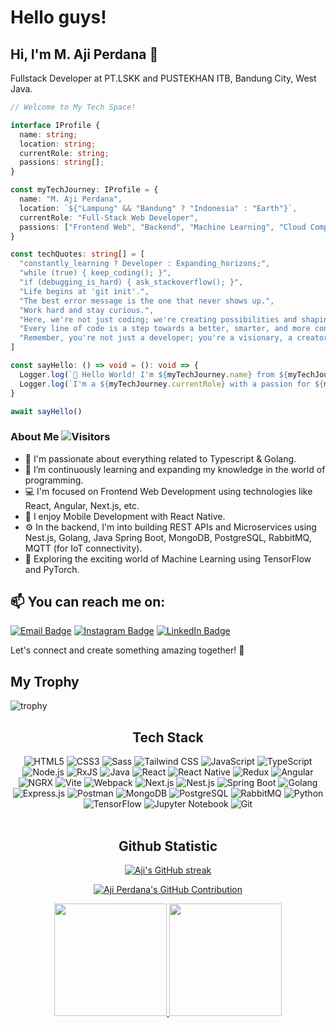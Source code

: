 # Hello guys!
## Hi, I'm M. Aji Perdana 👋
Fullstack Developer at PT.LSKK and PUSTEKHAN ITB, Bandung City, West Java.

```typescript
// Welcome to My Tech Space!

interface IProfile {
  name: string;
  location: string;
  currentRole: string;
  passions: string[];
}

const myTechJourney: IProfile = {
  name: "M. Aji Perdana",
  location: `${"Lampung" && "Bandung" ? "Indonesia" : "Earth"}`,
  currentRole: "Full-Stack Web Developer",
  passions: ["Frontend Web", "Backend", "Machine Learning", "Cloud Computing"],
}

const techQuotes: string[] = [
  "constantly_learning ? Developer : Expanding_horizons;",
  "while (true) { keep_coding(); }",
  "if (debugging_is_hard) { ask_stackoverflow(); }",
  "Life begins at 'git init'.",
  "The best error message is the one that never shows up.",
  "Work hard and stay curious.",
  "Here, we're not just coding; we're creating possibilities and shaping tomorrow.",
  "Every line of code is a step towards a better, smarter, and more connected world.",
  "Remember, you're not just a developer; you're a visionary, a creator, a changemaker.",
]

const sayHello: () => void = (): void => {
  Logger.log(`🚀 Hello World! I'm ${myTechJourney.name} from ${myTechJourney.location}.`)
  Logger.log(`I'm a ${myTechJourney.currentRole} with a passion for ${myTechJourney.passions.join(", ")}.`)
}

await sayHello()
```

### About Me ![Visitors](https://komarev.com/ghpvc/?username=ajiaja38&style=flat&label=visitors)&nbsp;
- 👀 I'm passionate about everything related to Typescript & Golang.
- 🌱 I’m continuously learning and expanding my knowledge in the world of programming.
- 💻 I'm focused on Frontend Web Development using technologies like React, Angular, Next.js, etc.
- 📱 I enjoy Mobile Development with React Native.
- ⚙️ In the backend, I'm into building REST APIs and Microservices using Nest.js, Golang, Java Spring Boot, MongoDB, PostgreSQL, RabbitMQ, MQTT (for IoT connectivity).
- 🧠 Exploring the exciting world of Machine Learning using TensorFlow and PyTorch.

## 📫 You can reach me on:
[![Email Badge](https://img.shields.io/badge/-ajicooljazz38%40gmail.com-EA4335?style=for-the-badge&logo=Gmail&logoColor=white)](mailto:ajicooljazz38@gmail.com)
[![Instagram Badge](https://img.shields.io/badge/-@tromolsupraa-E4405F?style=for-the-badge&logo=Instagram&logoColor=white)](https://www.instagram.com/tromolsupraa/)
[![LinkedIn Badge](https://img.shields.io/badge/-M%20Aji%20Perdana-0077B5?style=for-the-badge&logo=LinkedIn&logoColor=white)](https://www.linkedin.com/in/m-aji-perdana-3807071bb/)

Let's connect and create something amazing together! 🚀

## My Trophy
![trophy](https://github-profile-trophy.vercel.app/?username=ajiaja38&theme=onedark)

<div align="center">
  <h2>Tech Stack</h2>
  <img src="https://img.shields.io/badge/HTML5-E34F26?style=for-the-badge&labelColor=black&logo=html5&logoColor=E34F26" alt="HTML5" />
  <img src="https://img.shields.io/badge/CSS3-1572B6?style=for-the-badge&labelColor=black&logo=css3&logoColor=1572B6" alt="CSS3" />
  <img src="https://img.shields.io/badge/Sass-CC6699?style=for-the-badge&labelColor=black&logo=sass&logoColor=CC6699" alt="Sass" />
  <img src="https://img.shields.io/badge/Tailwind_CSS-38B2AC?style=for-the-badge&labelColor=black&logo=tailwind-css&logoColor=38B2AC" alt="Tailwind CSS" />
  <img src="https://img.shields.io/badge/Javascript-F0DB4F?style=for-the-badge&labelColor=black&logo=javascript&logoColor=F0DB4F" alt="JavaScript" />
  <img src="https://img.shields.io/badge/Typescript-007acc?style=for-the-badge&labelColor=black&logo=typescript&logoColor=007acc" alt="TypeScript" />
  <img src="https://img.shields.io/badge/Nodejs-3C873A?style=for-the-badge&labelColor=black&logo=node.js&logoColor=3C873A" alt="Node.js" />
  <img src="https://img.shields.io/badge/RxJS-B7178C?style=for-the-badge&labelColor=black&logo=reactivex&logoColor=white" alt="RxJS">
  <img src="https://img.shields.io/badge/Java-007396?style=for-the-badge&labelColor=black&logo=java&logoColor=white" alt="Java">
  <img src="https://img.shields.io/badge/React-61DBFB?style=for-the-badge&labelColor=black&logo=react&logoColor=61DBFB" alt="React" />
  <img src="https://img.shields.io/badge/React_Native-61DBFB?style=for-the-badge&labelColor=black&logo=react&logoColor=61DBFB" alt="React Native" />
  <img src="https://img.shields.io/badge/Redux-764ABC?style=for-the-badge&labelColor=black&logo=redux&logoColor=764ABC" alt="Redux" />
  <img src="https://img.shields.io/badge/Angular-DD0031?style=for-the-badge&labelColor=black&logo=angular&logoColor=white" alt="Angular">
  <img src="https://img.shields.io/badge/NGRX-333333?style=for-the-badge&labelColor=black&logo=redux&logoColor=764ABC" alt="NGRX">
  <img src="https://img.shields.io/badge/Vite-646CFF?style=for-the-badge&labelColor=black&logo=vite&logoColor=646CFF" alt="Vite" />
  <img src="https://img.shields.io/badge/Webpack-8DD6F9?style=for-the-badge&labelColor=black&logo=webpack&logoColor=8DD6F9" alt="Webpack" />
  <img src="https://img.shields.io/badge/Next.js-000000?style=for-the-badge&labelColor=000000&logo=next.js&logoColor=white" alt="Next.js" />
  <img src="https://img.shields.io/badge/Nest.js-E0234E?style=for-the-badge&labelColor=black&logo=nestjs&logoColor=E0234E" alt="Nest.js" />
  <img src="https://img.shields.io/badge/Spring%20Boot-6DB33F?style=for-the-badge&labelColor=black&logo=spring-boot&logoColor=white" alt="Spring Boot">
  <img src="https://img.shields.io/badge/Go-00ADD8?style=for-the-badge&labelColor=black&logo=go&logoColor=white" alt="Golang">
  <img src="https://img.shields.io/badge/Express.js-000000?style=for-the-badge&logo=express&logoColor=white" alt="Express.js" />
  <img src="https://img.shields.io/badge/Postman-FF6C37?style=for-the-badge&labelColor=black&logo=postman&logoColor=FF6C37" alt="Postman" />
  <img src="https://img.shields.io/badge/MongoDB-47A248?style=for-the-badge&labelColor=black&logo=mongodb&logoColor=47A248" alt="MongoDB" />
  <img src="https://img.shields.io/badge/PostgreSQL-336791?style=for-the-badge&labelColor=black&logo=postgresql&logoColor=336791" alt="PostgreSQL" />
  <img src="https://img.shields.io/badge/RabbitMQ-FF6600?style=for-the-badge&labelColor=black&logo=rabbitmq&logoColor=FF6600" alt="RabbitMQ" />
  <img src="https://img.shields.io/badge/Python-3776AB?style=for-the-badge&labelColor=black&logo=python&logoColor=3776AB" alt="Python" />
  <img src="https://img.shields.io/badge/TensorFlow-FF6F00?style=for-the-badge&labelColor=black&logo=tensorflow&logoColor=FF6F00" alt="TensorFlow" />
  <img src="https://img.shields.io/badge/Jupyter%20Notebook-F37626?style=for-the-badge&labelColor=black&logo=jupyter&logoColor=F37626" alt="Jupyter Notebook" />
  <img src="https://img.shields.io/badge/Git-F05032?style=for-the-badge&labelColor=black&logo=git&logoColor=F05032" alt="Git" />
</div>

<br>

<h2 align="center">Github Statistic</h2>
<p align="center">
  <a href="https://github.com/ajiaja38">
    <img src="https://github-readme-streak-stats.herokuapp.com/?user=ajiaja38&theme=algolia" alt="Aji's GitHub streak"/>
  </a>
</p>

<p align="center">
  <a href="https://github.com/ajiaja38">
    <img src="https://github-profile-summary-cards.vercel.app/api/cards/profile-details?username=ajiaja38&theme=algolia" alt="Aji Perdana's GitHub Contribution"/>
  </a>
</p>

<div align="center">
  <a href="https://github.com/ajiaja38">
    <img height="180em" src="https://github-readme-stats-eight-theta.vercel.app/api?username=ajiaja38&show_icons=true&theme=algolia&include_all_commits=true&count_private=true"/>
    <img height="180em" src="https://github-readme-stats-eight-theta.vercel.app/api/top-langs/?username=ajiaja38&layout=compact&langs_count=8&theme=algolia"/>
  </a>
</div>

<!---
ajiaja38/ajiaja38 is a ✨ special ✨ repository because its `README.md` (this file) appears on your GitHub profile.
You can click the Preview link to take a look at your changes.
--->
